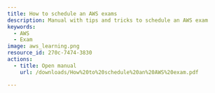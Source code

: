 ```yaml
---
title: How to schedule an AWS exams
description: Manual with tips and tricks to schedule an AWS exam
keywords:
  - AWS
  - Exam
image: aws_learning.png
resource_id: 270c-7474-3830
actions:
  - title: Open manual
    url: /downloads/How%20to%20schedule%20an%20AWS%20exam.pdf

---
```




















